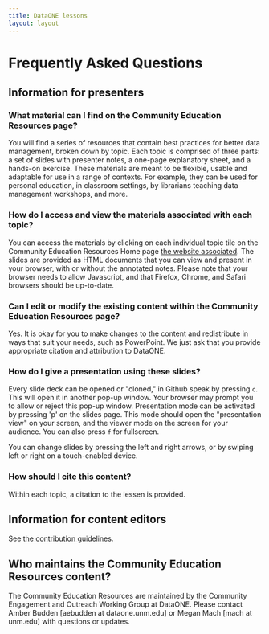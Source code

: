 ```yaml
---
title: DataONE lessons
layout: layout
---
```



# Frequently Asked Questions


## Information for presenters

### What material can I find on the Community Education Resources page?

You will find a series of resources that contain best practices for better data management, broken down by topic. Each topic is comprised of three parts: a set of slides with presenter notes, a one-page explanatory sheet, and a hands-on exercise. These materials are meant to be flexible, usable and adaptable for use in a range of contexts. For example, they can be used for personal education, in classroom settings, by librarians teaching data management workshops, and more. 


### How do I access and view the materials associated with each topic?

You can access the materials by clicking on each individual topic tile on the Community Education Resources Home page [the website associated][website]. The slides are provided as HTML documents that you can view and present in your browser, with or without the annotated notes. Please note that your browser needs to allow Javascript, and that Firefox, Chrome, and Safari browsers should be up-to-date. 


### Can I edit or modify the existing content within the Community Education Resources page?

Yes. It is okay for you to make changes to the content and redistribute in ways that suit your needs, such as PowerPoint. We just ask that you provide appropriate citation and attribution to DataONE. 


### How do I give a presentation using these slides?

Every slide deck can be opened or "cloned," in Github speak by pressing `c`. This will open it in another
pop-up window. Your browser may prompt you to allow or reject this pop-up window. Presentation mode can be activated by pressing 'p' on the slides page. This mode should open the "presentation view" on your screen, and the viewer mode on the screen for your audience. You can also press `f` for fullscreen.

You can change slides by pressing the left and right arrows, or by swiping left
or right on a touch-enabled device.

### How should I cite this content?

Within each topic, a citation to the lessen is provided.


## Information for content editors

See [the contribution guidelines][CONTRIB].

## Who maintains the Community Education Resources content?
The Community Education Resources are maintained by the Community Engagement and Outreach Working Group at DataONE. Please contact Amber Budden [aebudden at dataone.unm.edu] or Megan Mach [mach at unm.edu] with questions or updates.
<!-- TODO -->

[website]: ./ "Lessons homepage"
[CONTRIB]: ./CONTRIBUTING.html "Contribution guidelines"
